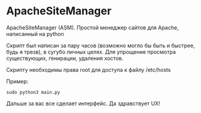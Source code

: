 # ApacheSiteManager
ApacheSiteManager (ASM). Простой менеджер сайтов для Apache, написанный на python

Скрипт был написан за пару часов (возможно могло бы быть и быстрее, будь я трезв), в сугубо личных целях. Для упрощение просмотра существующих, генирации, удаления хостов.

Скрипту необходимы права root для доступа к файлу /etc/hosts

Пример:

    sudo python3 main.py
Дальше за вас все сделает интерфейс. Да здравствует UX!
